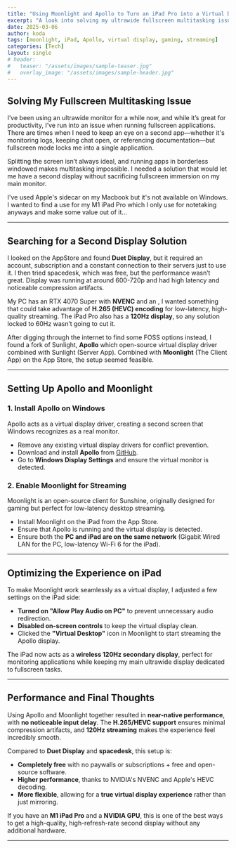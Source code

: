 ```yaml
---
title: "Using Moonlight and Apollo to Turn an iPad Pro into a Virtual Display"
excerpt: "A look into solving my ultrawide fullscreen multitasking issue with Apollo and Moonlight, avoiding costly and underperforming alternatives."
date: 2025-03-06
author: koda
tags: [moonlight, iPad, Apollo, virtual display, gaming, streaming]
categories: [Tech]
layout: single
# header:
#   teaser: "/assets/images/sample-teaser.jpg"
#   overlay_image: "/assets/images/sample-header.jpg"
---
```


## Solving My Fullscreen Multitasking Issue  

I’ve been using an ultrawide monitor for a while now, and while it’s great for productivity, I’ve run into an issue when running fullscreen applications. There are times when I need to keep an eye on a second app—whether it's monitoring logs, keeping chat open, or referencing documentation—but fullscreen mode locks me into a single application.  

Splitting the screen isn’t always ideal, and running apps in borderless windowed makes multitasking impossible. I needed a solution that would let me have a second display without sacrificing fullscreen immersion on my main monitor. 

I've used Apple's sidecar on my Macbook but it's not available on Windows. I wanted to find a use for my M1 iPad Pro which I only use for notetaking anyways and make some value out of it...

---

## Searching for a Second Display Solution  

I looked on the AppStore and found **Duet Display**, but it required an account, subscription and a constant connection to their servers just to use it. I then tried spacedesk, which was free, but the performance wasn’t great. Display was running at around 600-720p and had high latency and noticeable compression artifacts.  

My PC has an RTX 4070 Super with **NVENC** and an , I wanted something that could take advantage of **H.265 (HEVC) encoding** for low-latency, high-quality streaming. The iPad Pro also has a **120Hz display**, so any solution locked to 60Hz wasn’t going to cut it.  

After digging through the internet to find some FOSS options instead, I found a fork of Sunlight, **Apollo** which open-source virtual display driver combined with Sunlight (Server App). Combined with **Moonlight** (The Client App) on the App Store, the setup seemed feasible.

---

## Setting Up Apollo and Moonlight  

### 1. Install Apollo on Windows  

Apollo acts as a virtual display driver, creating a second screen that Windows recognizes as a real monitor.  

- Remove any existing virtual display drivers for conflict prevention.
- Download and install **Apollo** from [GitHub](https://github.com/ClassicOldSong/Apollo).  
- Go to **Windows Display Settings** and ensure the virtual monitor is detected.  


### 2. Enable Moonlight for Streaming  

Moonlight is an open-source client for Sunshine, originally designed for gaming but perfect for low-latency desktop streaming.  

- Install Moonlight on the iPad from the App Store.  
- Ensure that Apollo is running and the virtual display is detected.
- Ensure both the **PC and iPad are on the same network** (Gigabit Wired LAN for the PC, low-latency Wi-Fi 6 for the iPad).  

---

## Optimizing the Experience on iPad  

To make Moonlight work seamlessly as a virtual display, I adjusted a few settings on the iPad side:  

- **Turned on "Allow Play Audio on PC"** to prevent unnecessary audio redirection.  
- **Disabled on-screen controls** to keep the virtual display clean.  
- Clicked the **"Virtual Desktop"** icon in Moonlight to start streaming the Apollo display.  

The iPad now acts as a **wireless 120Hz secondary display**, perfect for monitoring applications while keeping my main ultrawide display dedicated to fullscreen tasks.  

---

## Performance and Final Thoughts  

Using Apollo and Moonlight together resulted in **near-native performance**, with **no noticeable input delay**. The **H.265/HEVC support** ensures minimal compression artifacts, and **120Hz streaming** makes the experience feel incredibly smooth.  

Compared to **Duet Display** and **spacedesk**, this setup is:  

- **Completely free** with no paywalls or subscriptions + free and open-source software.
- **Higher performance**, thanks to NVIDIA's NVENC and Apple's HEVC decoding.  
- **More flexible**, allowing for a **true virtual display experience** rather than just mirroring.  

If you have an **M1 iPad Pro** and a **NVIDIA GPU**, this is one of the best ways to get a high-quality, high-refresh-rate second display without any additional hardware.  

---
